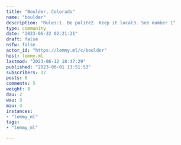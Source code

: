 ```yaml
---
title: "Boulder, Colorado" 
name: "boulder"
description: "Rules:1. Be polite2. Keep it local3. See number 1"
type: community
date: "2023-06-22 02:21:21"
draft: false
nsfw: false
actor_id: "https://lemmy.ml/c/boulder"
host: lemmy.ml
lastmod: "2023-06-12 18:47:29"
published: "2023-06-01 13:51:53"
subscribers: 32
posts: 8
comments: 5
weight: 8
dau: 2
wau: 3
mau: 4
instances:
- "lemmy_ml"
tags: 
- "lemmy_ml"

---
```

